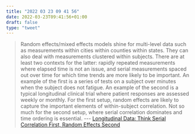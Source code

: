 ```yaml
---
title: "2022 03 23 09 41 56"
date: 2022-03-23T09:41:56+01:00
draft: false
type: "tweet"
---
```

> Random effects/mixed effects models shine for multi-level data such as measurements within cities within counties within states. They can also deal with measurements clustered within subjects. There are at least two contexts for the latter: rapidly repeated measurements where elapsed time is not an issue, and serial measurements spaced out over time for which time trends are more likely to be important. An example of the first is a series of tests on a subject over minutes when the subject does not fatigue. An example of the second is a typical longitudinal clinical trial where patient responses are assessed weekly or monthly. For the first setup, random effects are likely to capture the important elements of within-subject correlation. Not so much for the second setup, where serial correlation dominates and time ordering is essential. --- [Longitudinal Data: Think Serial Correlation First, Random Effects Second](https://www.fharrell.com/post/re/)

